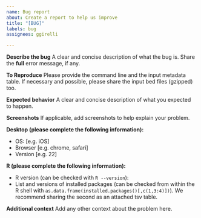 ```yaml
---
name: Bug report
about: Create a report to help us improve
title: "[BUG]"
labels: bug
assignees: ggirelli

---
```


**Describe the bug**
A clear and concise description of what the bug is. Share the **full** error message, if any.

**To Reproduce**
Please provide the command line and the input metadata table. If necessary and possible, please share the input bed files (gzipped) too.

**Expected behavior**
A clear and concise description of what you expected to happen.

**Screenshots**
If applicable, add screenshots to help explain your problem.

**Desktop (please complete the following information):**
 - OS: [e.g. iOS]
 - Browser [e.g. chrome, safari]
 - Version [e.g. 22]

**R (please complete the following information):**
- R version (can be checked with `R --version`):
- List and versions of installed packages (can be checked from within the R shell with `as.data.frame(installed.packages()[,c(1,3:4)])`). We recommend sharing the second as an attached tsv table.

**Additional context**
Add any other context about the problem here.
